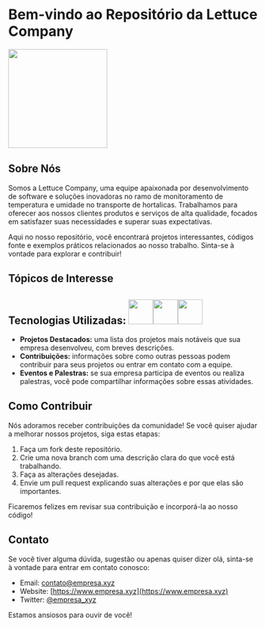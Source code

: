 # Bem-vindo ao Repositório da Lettuce Company

<img height="200px" src="https://avatars.githubusercontent.com/u/129685347?s=400&u=0e0c60563fc7844de506edf23d2ea3d3326b5df8&v=4">

## Sobre Nós

Somos a Lettuce Company, uma equipe apaixonada por desenvolvimento de software e soluções inovadoras no ramo de monitoramento de temperatura e umidade no transporte de hortalicas. Trabalhamos para oferecer aos nossos clientes produtos e serviços de alta qualidade, focados em satisfazer suas necessidades e superar suas expectativas.

Aqui no nosso repositório, você encontrará projetos interessantes, códigos fonte e exemplos práticos relacionados ao nosso trabalho. Sinta-se à vontade para explorar e contribuir!

## Tópicos de Interesse

## Tecnologias Utilizadas: <img height="50px" src="https://upload.wikimedia.org/wikipedia/commons/6/61/HTML5_logo_and_wordmark.svg"><img height="50px" src="https://upload.wikimedia.org/wikipedia/commons/d/d5/CSS3_logo_and_wordmark.svg"><img height="50px" src="https://marcas-logos.net/wp-content/uploads/2020/11/JavaScript-logo.png">
- **Projetos Destacados:** uma lista dos projetos mais notáveis que sua empresa desenvolveu, com breves descrições.
- **Contribuições:** informações sobre como outras pessoas podem contribuir para seus projetos ou entrar em contato com a equipe.
- **Eventos e Palestras:** se sua empresa participa de eventos ou realiza palestras, você pode compartilhar informações sobre essas atividades.

## Como Contribuir

Nós adoramos receber contribuições da comunidade! Se você quiser ajudar a melhorar nossos projetos, siga estas etapas:

1. Faça um fork deste repositório.
2. Crie uma nova branch com uma descrição clara do que você está trabalhando.
3. Faça as alterações desejadas.
4. Envie um pull request explicando suas alterações e por que elas são importantes.

Ficaremos felizes em revisar sua contribuição e incorporá-la ao nosso código!

## Contato

Se você tiver alguma dúvida, sugestão ou apenas quiser dizer olá, sinta-se à vontade para entrar em contato conosco:

- Email: [contato@empresa.xyz](mailto:contato@empresa.xyz)
- Website: [https://www.empresa.xyz](https://www.empresa.xyz)
- Twitter: [@empresa_xyz](https://twitter.com/empresa_xyz)

Estamos ansiosos para ouvir de você!
